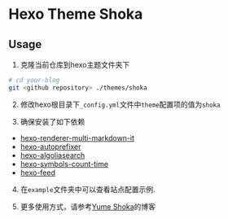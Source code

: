 # Hexo Theme Shoka

## Usage

1. 克隆当前仓库到hexo主题文件夹下
``` bash
# cd your-blog
git <github repository> ./themes/shoka
```

2. 修改hexo根目录下`_config.yml`文件中`theme`配置项的值为`shoka`

3. 确保安装了如下依赖
  - [hexo-renderer-multi-markdown-it](https://www.npmjs.com/package/hexo-renderer-multi-markdown-it)
  - [hexo-autoprefixer](https://www.npmjs.com/package/hexo-autoprefixer)
  - [hexo-algoliasearch](https://www.npmjs.com/package/hexo-algoliasearch)
  - [hexo-symbols-count-time](https://www.npmjs.com/package/hexo-symbols-count-time)
  - [hexo-feed](https://www.npmjs.com/package/hexo-feed)

4. 在`example`文件夹中可以查看站点配置示例.

5. 更多使用方式，请参考[Yume Shoka](https://shoka.lostyu.me/computer-science/note/theme-shoka-doc/)的博客
